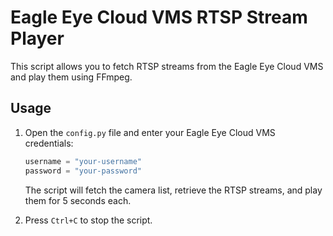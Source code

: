 # Eagle Eye Cloud VMS RTSP Stream Player

This script allows you to fetch RTSP streams from the Eagle Eye Cloud VMS and play them using FFmpeg.

## Usage

1. Open the `config.py` file and enter your Eagle Eye Cloud VMS credentials:

    ```python
    username = "your-username"
    password = "your-password"
    ```
    The script will fetch the camera list, retrieve the RTSP streams, and play them for 5 seconds each.

2. Press `Ctrl+C` to stop the script.
